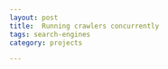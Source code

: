 ```yaml
---
layout: post
title:  Running crawlers concurrently 
tags: search-engines
category: projects

---
```


<script src="https://gist.github.com/selimslab/f4d06dc749f3baa36ff55d52715d09c0.js"></script>